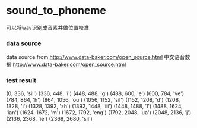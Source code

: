 # sound_to_phoneme
可以将wav识别成音素并做位置校准
### data source
data source from http://www.data-baker.com/open_source.html
中文语音数据 http://www.data-baker.com/open_source.html
### test result 
  (0, 336, 'sil')
  (336, 448, 'i')
  (448, 488, 'g')
  (488, 600, 'e')
  (600, 784, 've')
  (784, 864, 'h')
  (864, 1056, 'ou')
  (1056, 1152, 'sil')
  (1152, 1208, 'd')
  (1208, 1328, 'i')
  (1328, 1392, 'zh')
  (1392, 1448, 'iii')
  (1448, 1488, 'l')
  (1488, 1624, 'ian')
  (1624, 1672, 'm')
  (1672, 1792, 'eng')
  (1792, 2048, 'ua')
  (2048, 2136, 'j')
  (2136, 2368, 'ie')
  (2368, 2680, 'sil')
